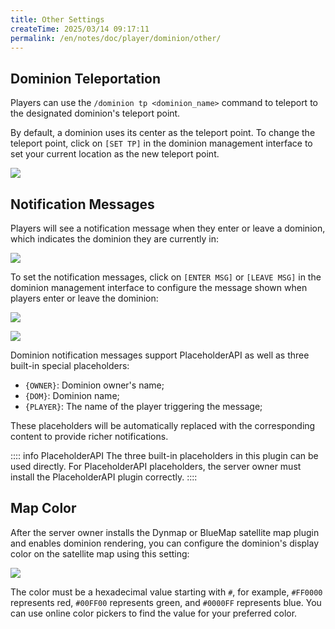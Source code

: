 ```yaml
---
title: Other Settings
createTime: 2025/03/14 09:17:11
permalink: /en/notes/doc/player/dominion/other/
---
```


## Dominion Teleportation

Players can use the `/dominion tp <dominion_name>` command to teleport to the designated dominion's teleport point.

By default, a dominion uses its center as the teleport point. To change the teleport point, click on `[SET TP]` in
the dominion management interface to set your current location as the new teleport point.

![](/player/dominion/other/1.png)

## Notification Messages

Players will see a notification message when they enter or leave a dominion, which indicates the dominion they are
currently in:

![](/player/dominion/other/2.png)

To set the notification messages, click on `[ENTER MSG]` or `[LEAVE MSG]` in the dominion management interface to
configure the message shown when players enter or leave the dominion:

![](/player/dominion/other/3.png)

![](/player/dominion/other/4.png)

Dominion notification messages support PlaceholderAPI as well as three built-in special placeholders:

- `{OWNER}`: Dominion owner's name;
- `{DOM}`: Dominion name;
- `{PLAYER}`: The name of the player triggering the message;

These placeholders will be automatically replaced with the corresponding content to provide richer notifications.

:::: info PlaceholderAPI
The three built-in placeholders in this plugin can be used directly. For PlaceholderAPI placeholders, the server owner
must install the PlaceholderAPI plugin correctly.
::::

## Map Color

After the server owner installs the Dynmap or BlueMap satellite map plugin and enables dominion rendering, you can
configure the dominion's display color on the satellite map using this setting:

![](/player/dominion/other/5.png)

The color must be a hexadecimal value starting with `#`, for example, `#FF0000` represents red, `#00FF00` represents
green, and `#0000FF` represents blue. You can use online color pickers to find the value for your preferred color.
